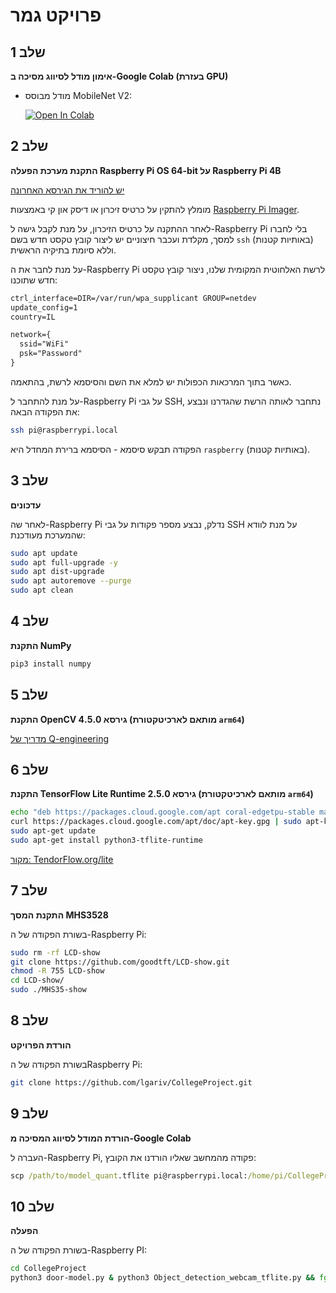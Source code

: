 # פרויקט גמר

## שלב 1

**אימון מודל לסיווג מסיכה ב-Google Colab (בעזרת GPU)**

-   מודל מבוסס MobileNet V2:

    [![Open In Colab](https://colab.research.google.com/assets/colab-badge.svg)](https://colab.research.google.com/drive/1x3a_JSMoKCcjiKo2UGFiot2A4JVBdYar?usp=sharing)

## שלב 2

**התקנת מערכת הפעלה Raspberry Pi OS 64-bit על Raspberry Pi 4B**

[יש להוריד את הגירסא האחרונה](https://downloads.raspberrypi.org/raspios_arm64/images/)

מומלץ להתקין על כרטיס זיכרון או דיסק און קי באמצעות [Raspberry Pi Imager](https://www.raspberrypi.org/software/).

לאחר ההתקנה על כרטיס הזיכרון, על מנת לקבל גישה ל-Raspberry Pi בלי לחברו למסך, מקלדת ועכבר חיצוניים יש ליצור קובץ טקסט חדש בשם `ssh` (באותיות קטנות) וללא סיומת בתיקיה הראשית.

על מנת לחבר את ה-Raspberry Pi לרשת האלחוטית המקומית שלנו, ניצור קובץ טקסט חדש שתוכנו:

```txt
ctrl_interface=DIR=/var/run/wpa_supplicant GROUP=netdev
update_config=1
country=IL

network={
  ssid="WiFi"
  psk="Password"
}
```

כאשר בתוך המרכאות הכפולות יש למלא את השם והסיסמא לרשת, בהתאמה.

על מנת להתחבר ל-Raspberry Pi על גבי SSH, נתחבר לאותה הרשת שהגדרנו ונבצע את הפקודה הבאה:

```bash
ssh pi@raspberrypi.local
```

הפקודה תבקש סיסמא - הסיסמא ברירת המחדל היא `raspberry` (באותיות קטנות).

## שלב 3

**עדכונים**

לאחר שה-Raspberry Pi נדלק, נבצע מספר פקודות על גבי SSH על מנת לוודא שהמערכת מעודכנת:

```bash
sudo apt update
sudo apt full-upgrade -y
sudo apt dist-upgrade
sudo apt autoremove --purge
sudo apt clean
```

## שלב 4

**התקנת NumPy**

```bash
pip3 install numpy
```

## שלב 5

**התקנת OpenCV גירסא 4.5.0 (מותאם לארכיטקטורת `arm64`)**

[מדריך של Q-engineering](https://qengineering.eu/install-opencv-4.5-on-raspberry-64-os.html)

## שלב 6

**התקנת TensorFlow Lite Runtime גירסא 2.5.0 (מותאם לארכיטקטורת `arm64`)**

```bash
echo "deb https://packages.cloud.google.com/apt coral-edgetpu-stable main" | sudo tee /etc/apt/sources.list.d/coral-edgetpu.list
curl https://packages.cloud.google.com/apt/doc/apt-key.gpg | sudo apt-key add -
sudo apt-get update
sudo apt-get install python3-tflite-runtime
```

[מקור: TendorFlow.org/lite](https://qengineering.eu/install-tensorflow-2.4.0-on-raspberry-64-os.html)

## שלב 7

**התקנת המסך MHS3528**

בשורת הפקודה של ה-Raspberry Pi:

```bash
sudo rm -rf LCD-show
git clone https://github.com/goodtft/LCD-show.git
chmod -R 755 LCD-show
cd LCD-show/
sudo ./MHS35-show
```

## שלב 8

**הורדת הפרויקט**

בשורת הפקודה של הRaspberry Pi:

```bash
git clone https://github.com/lgariv/CollegeProject.git
```

## שלב 9

**הורדת המודל לסיווג המסיכה מ-Google Colab**

העברה ל-Raspberry Pi, פקודה מהמחשב שאליו הורדנו את הקובץ:

```cmd
scp /path/to/model_quant.tflite pi@raspberrypi.local:/home/pi/CollegeProject/models/model_quant.tflite
```

## שלב 10

**הפעלה**

בשורת הפקודה של ה-Raspberry PI:

```bash
cd CollegeProject
python3 door-model.py & python3 Object_detection_webcam_tflite.py && fg
```

